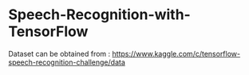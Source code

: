 # Speech-Recognition-with-TensorFlow

Dataset can be obtained from : https://www.kaggle.com/c/tensorflow-speech-recognition-challenge/data
